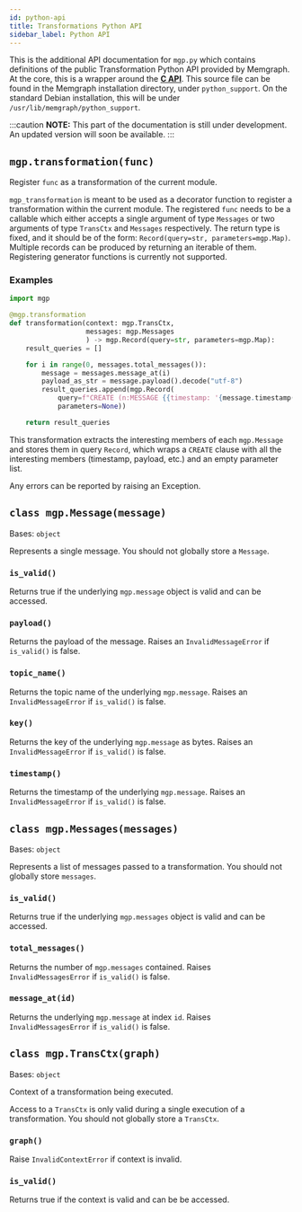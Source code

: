 ```yaml
---
id: python-api
title: Transformations Python API
sidebar_label: Python API
---
```


This is the additional API documentation for `mgp.py`  which contains definitions of the public Transformation Python API provided by Memgraph.
At the core, this is a wrapper around the **[C API](c-api.md)**. This source file can be found in the Memgraph installation directory,
under `python_support`. On the standard Debian installation, this will be under `/usr/lib/memgraph/python_support`.

:::caution
**NOTE:** This part of the documentation is still under development. An updated version will soon be available.
:::

## `mgp.transformation(func)`
Register `func` as a transformation of the current module.

`mgp_transformation` is meant to be used as a decorator function to register a transformation 
within the current module. The registered `func` needs to be a callable which either accepts
a single argument of type `Messages` or two arguments of type `TransCtx` and `Messages` respectively. 
The return type is fixed, and it should be of the form:
`Record(query=str, parameters=mgp.Map)`. Multiple records can be
produced by returning an iterable of them. Registering generator functions
is currently not supported.

### Examples
```python
import mgp

@mgp.transformation
def transformation(context: mgp.TransCtx,
                   messages: mgp.Messages
                   ) -> mgp.Record(query=str, parameters=mgp.Map):
    result_queries = []

    for i in range(0, messages.total_messages()):
        message = messages.message_at(i)
        payload_as_str = message.payload().decode("utf-8")
        result_queries.append(mgp.Record(
            query=f"CREATE (n:MESSAGE {{timestamp: '{message.timestamp()}', payload: '{payload_as_str}', topic: '{message.topic_name()}'}})",
            parameters=None))

    return result_queries
```
This transformation extracts the interesting members of each `mgp.Message` and stores them in query `Record`, which wraps a `CREATE` clause 
with all the interesting members (timestamp, payload, etc.) and an empty parameter list.

Any errors can be reported by raising an Exception.

## `class mgp.Message(message)`
Bases: `object`

Represents a single message. 
You should not globally store a `Message`.

### `is_valid()`
Returns true if the underlying `mgp.message` object is valid and can be accessed.

### `payload()`
Returns the payload of the message.
Raises an `InvalidMessageError` if `is_valid()` is false.

### `topic_name()`
Returns the topic name of the underlying `mgp.message`.
Raises an `InvalidMessageError` if `is_valid()` is false.

### `key()`
Returns the key of the underlying `mgp.message` as bytes.
Raises an `InvalidMessageError` if `is_valid()` is false.

### `timestamp()`
Returns the timestamp of the underlying `mgp.message`.
Raises an `InvalidMessageError` if `is_valid()` is false.

## `class mgp.Messages(messages)`
Bases: `object`

Represents a list of messages passed to a transformation. 
You should not globally store `messages`.

### `is_valid()`
Returns true if the underlying `mgp.messages` object is valid and can be accessed.

### `total_messages()`
Returns the number of `mgp.messages` contained.
Raises `InvalidMessagesError` if `is_valid()` is false.

### `message_at(id)`
Returns the underlying `mgp.message` at index `id`.
Raises `InvalidMessagesError` if `is_valid()` is false.

## `class mgp.TransCtx(graph)`
Bases: `object`

Context of a transformation being executed.

Access to a `TransCtx` is only valid during a single execution of a transformation.
You should not globally store a `TransCtx`.

### `graph()`
Raise `InvalidContextError` if context is invalid.

### `is_valid()`
Returns true if the context is valid and can be be accessed.
